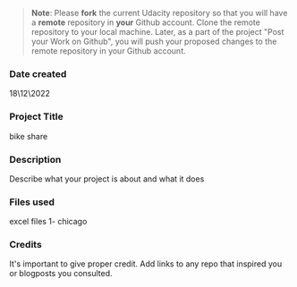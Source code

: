 >**Note**: Please **fork** the current Udacity repository so that you will have a **remote** repository in **your** Github account. Clone the remote repository to your local machine. Later, as a part of the project "Post your Work on Github", you will push your proposed changes to the remote repository in your Github account.

### Date created
18\12\2022

### Project Title
bike share

### Description
Describe what your project is about and what it does

### Files used
excel files 
1- chicago
### Credits
It's important to give proper credit. Add links to any repo that inspired you or blogposts you consulted.

